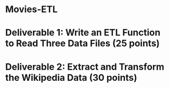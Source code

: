 # Movies-ETL

# Deliverable 1: Write an ETL Function to Read Three Data Files (25 points)

# Deliverable 2: Extract and Transform the Wikipedia Data (30 points)

